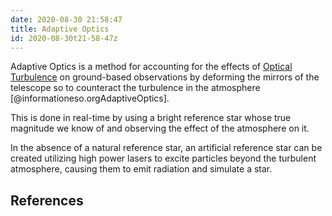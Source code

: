 ```yaml
---
date: 2020-08-30 21:58:47
title: Adaptive Optics
id: 2020-08-30t21-58-47z
---
```


Adaptive Optics is a method for accounting for the effects of
[Optical Turbulence](./2020-08-30t21-46-22z.md) on ground-based observations by
deforming the mirrors of the telescope so to counteract the turbulence in the
atmosphere [@informationeso.orgAdaptiveOptics].

This is done in real-time by using a bright reference star whose true magnitude
we know of and observing the effect of the atmosphere on it. 

In the absence of a natural reference star, an artificial reference star can be
created utilizing high power lasers to excite particles beyond the turbulent
atmosphere, causing them to emit radiation and simulate a star.

## References
